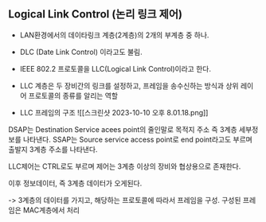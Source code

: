 ## Logical Link Control (논리 링크 제어)
- LAN환경에서의 데이타링크 계층(2계층)의 2개의 부계층 중 하나.
- DLC (Date Link Control) 이라고도 불림.

- IEEE 802.2 프로토콜을 LLC(Logical Link Control)이라고 한다.

- LLC 계층은 두 장비간의 링크를 설정하고, 프레임을 송수신하는 방식과 상위 레이어 프로토콜의 종류를 알리는 역할

- LLC 프레임의 구조
![[스크린샷 2023-10-10 오후 8.01.18.png]]

DSAP는 Destination Service acees point의 줄인말로 목적지 주소 즉 3계층 세부정보를 나타낸다.
SSAP는 Source service access point로 end point라고도 부르며 출발지 3계층 주소를 나타낸다.

LLC제어는 CTRL로도 부르며 제어는 3계층 이상의 장비와 협상용으로 존재한다.

이후 정보데이터, 즉 3계층 데이터가 오게된다.

-> 3계층의 데이터를 가지고, 해당하는 프로토콜에 따라서 프레임을 구성. 
	구성된 프레임은 MAC계층에서 처리